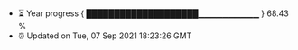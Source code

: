- ⏳ Year progress { ████████████████████▁▁▁▁▁▁▁▁▁▁ } 68.43 %
- ⏰ Updated on Tue, 07 Sep 2021 18:23:26 GMT

